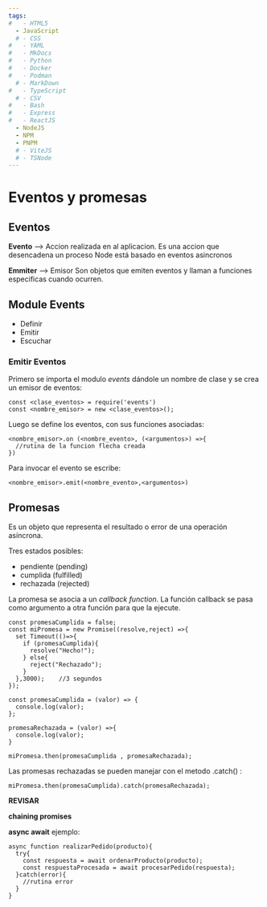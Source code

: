 ```yaml
---
tags:
#   - HTML5
  - JavaScript
  # - CSS
#   - YAML
#   - MkDocs
#   - Python
#   - Docker
#   - Podman
  # - MarkDown
#   - TypeScript
  # - CSV
#   - Bash
#   - Express
#   - ReactJS
  - NodeJS
  - NPM
  - PNPM
  # - ViteJS
  # - TSNode
---
```



# Eventos y promesas



## Eventos

**Evento** --> Accion realizada en al aplicacion. Es una accion que desencadena un proceso
Node está basado en eventos asincronos

**Emmiter** --> Emisor
Son objetos que emiten eventos y llaman a funciones especificas cuando ocurren.

## Module Events
- Definir
- Emitir
- Escuchar


### Emitir Eventos

Primero se importa el modulo *events* dándole un nombre de clase y se crea un emisor de eventos:
```
const <clase_eventos> = require('events')
const <nombre_emisor> = new <clase_eventos>();
```
Luego se define los eventos, con sus funciones asociadas:
```
<nombre_emisor>.on (<nombre_evento>, (<argumentos>) =>{
  //rutina de la funcion flecha creada
})
```
Para invocar el evento se escribe:
```
<nombre_emisor>.emit(<nombre_evento>,<argumentos>)
```


## Promesas
Es un objeto que representa el resultado o error de una operación asíncrona.

Tres estados posibles:
- pendiente (pending)
- cumplida (fulfilled)
- rechazada (rejected)

La promesa se asocia a un *callback function*. La función callback se pasa como argumento a otra función para que la ejecute.

```
const promesaCumplida = false;
const miPromesa = new Promise((resolve,reject) =>{
  set Timeout(()=>{
    if (promesaCumplida){
      resolve("Hecho!");
    } else{
      reject("Rechazado");
    }
  },3000);    //3 segundos
});

const promesaCumplida = (valor) => {
  console.log(valor);
};

promesaRechazada = (valor) =>{
  console.log(valor);
}

miPromesa.then(promesaCumplida , promesaRechazada);
```

Las promesas rechazadas se pueden manejar con el metodo .catch() : 

```
miPromesa.then(promesaCumplida).catch(promesaRechazada);
```
**REVISAR**

**chaining promises** 

**async await**
ejemplo:
```
async function realizarPedido(producto){
  try{
    const respuesta = await ordenarProducto(producto);
    const respuestaProcesada = await procesarPedido(respuesta);
  }catch(error){  
    //rutina error
  }
}
```


